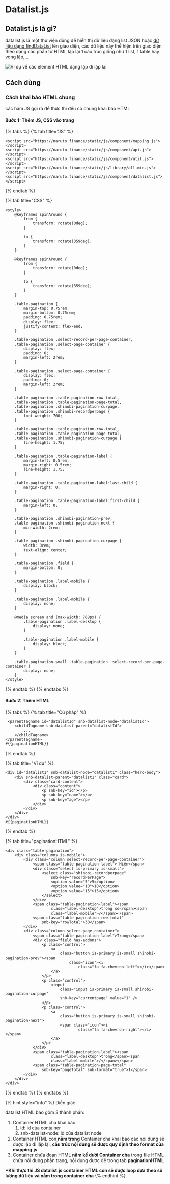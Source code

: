 # Datalist.js

## Datalist.js là gì?

datalist.js là một thư viện dùng để hiển thị dữ liệu dạng list JSON hoặc [dữ liệu dạng findDataList](https://quangkhoi1228.gitbook.io/guide/shinobi-js-core/gioi-thieu-shinobi-js-core#du-lieu-dang-finddatalist) lên giao diện, các dữ liệu này thể hiện trên giao diện theo dạng các phần tử HTML lặp lại 1 cấu trúc giống như 1 list, 1 table hay vòng lặp,...

![V&#xED; d&#x1EE5; v&#x1EC1; c&#xE1;c element HTML d&#x1EA1;ng l&#x1EB7;p &#x111;i l&#x1EB7;p l&#x1EA1;i](../.gitbook/assets/image%20%2837%29.png)

## Cách dùng

### Cách khai báo HTML chung

các hàm JS gọi ra để thực thi đều có chung khai báo HTML 

#### Bước 1: Thêm JS, CSS vào trang 

{% tabs %}
{% tab title="JS" %}
```markup
<script src="https://naruto.finance/static/js/component/mapping.js"></script>
<script src="https://naruto.finance/static/js/component/api.js"></script>
<script src="https://naruto.finance/static/js/component/util.js"></script>
<script src="https://naruto.finance/static/js/library/all.min.js"></script>
<script src="https://naruto.finance/static/js/component/datalist.js"></script>
```
{% endtab %}

{% tab title="CSS" %}
```markup
<style>
    @keyframes spinAround {
        from {
            transform: rotate(0deg);
        }

        to {
            transform: rotate(359deg);
        }
    }

    @keyframes spinAround {
        from {
            transform: rotate(0deg);
        }

        to {
            transform: rotate(359deg);
        }
    }

    .table-pagination {
        margin-top: 0.75rem;
        margin-bottom: 0.75rem;
        padding: 0.75rem;
        display: flex;
        justify-content: flex-end;
    }

    .table-pagination .select-record-per-page-container,
    .table-pagination .select-page-container {
        display: flex;
        padding: 0;
        margin-left: 2rem;
    }

    .table-pagination .select-page-container {
        display: flex;
        padding: 0;
        margin-left: 2rem;
    }

    .table-pagination .table-pagination-row-total,
    .table-pagination .table-pagination-page-total,
    .table-pagination .shinobi-pagination-curpage,
    .table-pagination .shinobi-recordperpage {
        font-weight: 700;
    }

    .table-pagination .table-pagination-row-total,
    .table-pagination .table-pagination-page-total,
    .table-pagination .shinobi-pagination-curpage {
        line-height: 1.75;
    }

    .table-pagination .table-pagination-label {
        margin-left: 0.5rem;
        margin-right: 0.5rem;
        line-height: 1.75;
    }

    .table-pagination .table-pagination-label:last-child {
        margin-right: 0;
    }

    .table-pagination .table-pagination-label:first-child {
        margin-left: 0;
    }

    .table-pagination .shinobi-pagination-prev,
    .table-pagination .shinobi-pagination-next {
        min-width: 2rem;
    }

    .table-pagination .shinobi-pagination-curpage {
        width: 3rem;
        text-align: center;
    }

    .table-pagination .field {
        margin-bottom: 0;
    }

    .table-pagination .label-mobile {
        display: block;
    }

    .table-pagination .label-mobile {
        display: none;
    }

    @media screen and (max-width: 768px) {
        .table-pagination .label-desktop {
            display: none;
        }

        .table-pagination .label-mobile {
            display: block;
        }
    }

    .table-pagination-small .table-pagination .select-record-per-page-container {
        display: none;
    }
</style>
```
{% endtab %}
{% endtabs %}

#### Bước 2: Thêm HTML

{% tabs %}
{% tab title="Cú pháp" %}
```markup
 <parentTagname id="datalistId" snb-datalist-node="datalistId">
    <childTagname snb-datalist-parent="datalistId">
        ... 
    </childTagname>
</parentTagname>
#{{paginationHTML}}
```
{% endtab %}

{% tab title="Ví dụ" %}
```markup
<div id="datalist1" snb-datalist-node="datalist1" class="hero-body">
    <div snb-datalist-parent="datalist1" class="card">
        <div class="card-content">
            <div class="content">
                <p snb-key="id"></p>
                <p snb-key="name"></p>
                <p snb-key="age"></p>
            </div>
        </div>
    </div>
</div>
#{{paginationHTML}}
```
{% endtab %}

{% tab title="paginationHTML" %}
```markup
<div class="table-pagination">
    <div class="columns is-mobile">
        <div class="column select-record-per-page-container">
            <span class="table-pagination-label"> Hiện</span>
            <div class="select is-primary is-small">
                <select class="shinobi-recordperpage"
                    snb-key="recordPerPage">
                    <option value="5">5</option>
                    <option value="10">10</option>
                    <option value="15">15</option>
                </select>
            </div>
            <span class="table-pagination-label"><span
                    class="label-desktop">trong số</span><span
                    class="label-mobile">/</span></span>
            <span class="table-pagination-row-total"
                snb-key="rowTotal">30</span>
        </div>
        <div class="column select-page-container">
            <span class="table-pagination-label">Trang</span>
            <div class="field has-addons">
                <p class="control">
                    <a
                        class="button is-primary is-small shinobi-pagination-prev"><span
                            class="icon"><i
                                class="fa fa-chevron-left"></i></span>
                    </a>
                </p>
                <p class="control">
                    <input
                        class="input is-primary is-small shinobi-pagination-curpage"
                        snb-key="currentpage" value="1" />
                </p>
                <p class="control">
                    <a
                        class="button is-primary is-small shinobi-pagination-next">
                        <span class="icon"><i
                                class="fa fa-chevron-right"></i></span>
                    </a>
                </p>
            </div>
            <span class="table-pagination-label"><span
                    class="label-desktop">trong</span><span
                    class="label-mobile">/</span></span>
            <span class="table-pagination-page-total"
                snb-key="pageTotal" snb-format="true">1</span>
        </div>
    </div>
</div>
```
{% endtab %}
{% endtabs %}

{% hint style="info" %}
Diễn giải:

datalist HTML bao gồm 3 thành phần:

1. Container HTML cha khai báo:
   1. id: id của container
   2. snb-datalist-node: id của datalist node
2. Container HTML con **nằm trong** Container cha khai báo các nội dung sẽ được lặp đi lặp lại, **cấu trúc nội dung sẽ được quy định theo format của mapping.js**
3. Container chứa đoạn HTML **nằm kế dưới Container cha** trong file HTML chứa nội dung phân trang, nội dung được để trong  tab **paginationHTML**

**\*Khi thực thi JS datalist.js container HTML con sẽ được loop dựa theo số lượng dữ liệu và nằm trong container cha**
{% endhint %}


























